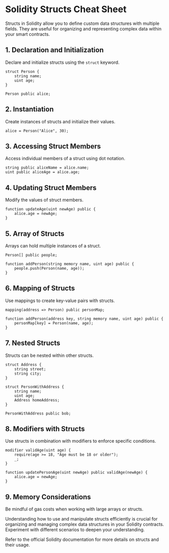 # Solidity Structs Cheat Sheet

Structs in Solidity allow you to define custom data structures with multiple fields. They are useful for organizing and representing complex data within your smart contracts.

## 1. Declaration and Initialization

Declare and initialize structs using the `struct` keyword.

```solidity
struct Person {
    string name;
    uint age;
}

Person public alice;
```

## 2. Instantiation

Create instances of structs and initialize their values.

```solidity
alice = Person("Alice", 30);
```

## 3. Accessing Struct Members

Access individual members of a struct using dot notation.

```solidity
string public aliceName = alice.name;
uint public aliceAge = alice.age;
```

## 4. Updating Struct Members

Modify the values of struct members.

```solidity
function updateAge(uint newAge) public {
    alice.age = newAge;
}
```

## 5. Array of Structs

Arrays can hold multiple instances of a struct.

```solidity
Person[] public people;

function addPerson(string memory name, uint age) public {
    people.push(Person(name, age));
}
```

## 6. Mapping of Structs

Use mappings to create key-value pairs with structs.

```solidity
mapping(address => Person) public personMap;

function addPerson(address key, string memory name, uint age) public {
    personMap[key] = Person(name, age);
}
```

## 7. Nested Structs

Structs can be nested within other structs.

```solidity
struct Address {
    string street;
    string city;
}

struct PersonWithAddress {
    string name;
    uint age;
    Address homeAddress;
}

PersonWithAddress public bob;
```

## 8. Modifiers with Structs

Use structs in combination with modifiers to enforce specific conditions.

```solidity
modifier validAge(uint age) {
    require(age >= 18, "Age must be 18 or older");
    _;
}

function updatePersonAge(uint newAge) public validAge(newAge) {
    alice.age = newAge;
}
```

## 9. Memory Considerations

Be mindful of gas costs when working with large arrays or structs.

Understanding how to use and manipulate structs efficiently is crucial for organizing and managing complex data structures in your Solidity contracts. Experiment with different scenarios to deepen your understanding.

Refer to the official Solidity documentation for more details on structs and their usage.
